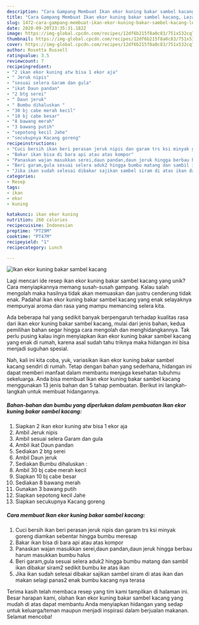 ```yaml
---
description: "Cara Gampang Membuat Ikan ekor kuning bakar sambel kacang, Lezat"
title: "Cara Gampang Membuat Ikan ekor kuning bakar sambel kacang, Lezat"
slug: 1472-cara-gampang-membuat-ikan-ekor-kuning-bakar-sambel-kacang-lezat
date: 2020-09-20T23:35:31.182Z
image: https://img-global.cpcdn.com/recipes/12df6b215f8a0c83/751x532cq70/ikan-ekor-kuning-bakar-sambel-kacang-foto-resep-utama.jpg
thumbnail: https://img-global.cpcdn.com/recipes/12df6b215f8a0c83/751x532cq70/ikan-ekor-kuning-bakar-sambel-kacang-foto-resep-utama.jpg
cover: https://img-global.cpcdn.com/recipes/12df6b215f8a0c83/751x532cq70/ikan-ekor-kuning-bakar-sambel-kacang-foto-resep-utama.jpg
author: Rosetta Russell
ratingvalue: 3.5
reviewcount: 7
recipeingredient:
- "2 ikan ekor kuning atw bisa 1 ekor aja"
- " Jeruk nipis"
- "sesuai selera Garam dan gula"
- "ikat Daun pandan"
- "2 btg serei"
- " Daun jeruk"
- " Bumbu dihaluskan "
- "30 bj cabe merah kecil"
- "10 bj cabe besar"
- "8 bawang merah"
- "3 bawang putih"
- "sepotong kecil Jahe"
- "secukupnya Kacang goreng"
recipeinstructions:
- "Cuci bersih ikan beri perasan jeruk nipis dan garam trs ksi minyak goreng diamkan sebentar hingga bumbu meresap"
- "Bakar ikan bisa di bara api atau atas kompor"
- "Panaskan wajan masukkan serei,daun pandan,daun jeruk hingga berbau harum masukkan bumbu halus"
- "Beri garam,gula sesuai selera aduk2 hingga bumbu matang dan sambil ikan dibakar siram2 sedikit bumbu ke atas ikan"
- "Jika ikan sudah selesai dibakar sajikan sambel siram di atas ikan dan makan selagi panas2 enak bumbu kacang nya terasa"
categories:
- Resep
tags:
- ikan
- ekor
- kuning

katakunci: ikan ekor kuning 
nutrition: 260 calories
recipecuisine: Indonesian
preptime: "PT29M"
cooktime: "PT47M"
recipeyield: "1"
recipecategory: Lunch

---
```



![Ikan ekor kuning bakar sambel kacang](https://img-global.cpcdn.com/recipes/12df6b215f8a0c83/751x532cq70/ikan-ekor-kuning-bakar-sambel-kacang-foto-resep-utama.jpg)

Lagi mencari ide resep ikan ekor kuning bakar sambel kacang yang unik? Cara menyiapkannya memang susah-susah gampang. Kalau salah mengolah maka hasilnya tidak akan memuaskan dan justru cenderung tidak enak. Padahal ikan ekor kuning bakar sambel kacang yang enak selayaknya mempunyai aroma dan rasa yang mampu memancing selera kita.



Ada beberapa hal yang sedikit banyak berpengaruh terhadap kualitas rasa dari ikan ekor kuning bakar sambel kacang, mulai dari jenis bahan, kedua pemilihan bahan segar hingga cara mengolah dan menghidangkannya. Tak perlu pusing kalau ingin menyiapkan ikan ekor kuning bakar sambel kacang yang enak di rumah, karena asal sudah tahu triknya maka hidangan ini bisa menjadi suguhan spesial.


Nah, kali ini kita coba, yuk, variasikan ikan ekor kuning bakar sambel kacang sendiri di rumah. Tetap dengan bahan yang sederhana, hidangan ini dapat memberi manfaat dalam membantu menjaga kesehatan tubuhmu sekeluarga. Anda bisa membuat Ikan ekor kuning bakar sambel kacang menggunakan 13 jenis bahan dan 5 tahap pembuatan. Berikut ini langkah-langkah untuk membuat hidangannya.

<!--inarticleads1-->

##### Bahan-bahan dan bumbu yang diperlukan dalam pembuatan Ikan ekor kuning bakar sambel kacang:

1. Siapkan 2 ikan ekor kuning atw bisa 1 ekor aja
1. Ambil  Jeruk nipis
1. Ambil sesuai selera Garam dan gula
1. Ambil ikat Daun pandan
1. Sediakan 2 btg serei
1. Ambil  Daun jeruk
1. Sediakan  Bumbu dihaluskan :
1. Ambil 30 bj cabe merah kecil
1. Siapkan 10 bj cabe besar
1. Sediakan 8 bawang merah
1. Gunakan 3 bawang putih
1. Siapkan sepotong kecil Jahe
1. Siapkan secukupnya Kacang goreng




<!--inarticleads2-->

##### Cara membuat Ikan ekor kuning bakar sambel kacang:

1. Cuci bersih ikan beri perasan jeruk nipis dan garam trs ksi minyak goreng diamkan sebentar hingga bumbu meresap
1. Bakar ikan bisa di bara api atau atas kompor
1. Panaskan wajan masukkan serei,daun pandan,daun jeruk hingga berbau harum masukkan bumbu halus
1. Beri garam,gula sesuai selera aduk2 hingga bumbu matang dan sambil ikan dibakar siram2 sedikit bumbu ke atas ikan
1. Jika ikan sudah selesai dibakar sajikan sambel siram di atas ikan dan makan selagi panas2 enak bumbu kacang nya terasa




Terima kasih telah membaca resep yang tim kami tampilkan di halaman ini. Besar harapan kami, olahan Ikan ekor kuning bakar sambel kacang yang mudah di atas dapat membantu Anda menyiapkan hidangan yang sedap untuk keluarga/teman maupun menjadi inspirasi dalam berjualan makanan. Selamat mencoba!

